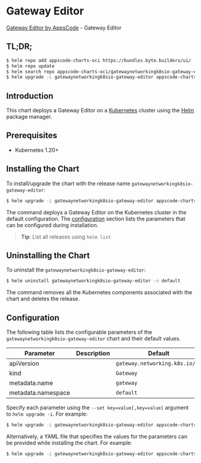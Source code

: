 # Gateway Editor

[Gateway Editor by AppsCode](https://byte.builders) - Gateway Editor

## TL;DR;

```bash
$ helm repo add appscode-charts-oci https://bundles.byte.builders/ui/
$ helm repo update
$ helm search repo appscode-charts-oci/gatewaynetworkingk8sio-gateway-editor --version=v0.4.19
$ helm upgrade -i gatewaynetworkingk8sio-gateway-editor appscode-charts-oci/gatewaynetworkingk8sio-gateway-editor -n default --create-namespace --version=v0.4.19
```

## Introduction

This chart deploys a Gateway Editor on a [Kubernetes](http://kubernetes.io) cluster using the [Helm](https://helm.sh) package manager.

## Prerequisites

- Kubernetes 1.20+

## Installing the Chart

To install/upgrade the chart with the release name `gatewaynetworkingk8sio-gateway-editor`:

```bash
$ helm upgrade -i gatewaynetworkingk8sio-gateway-editor appscode-charts-oci/gatewaynetworkingk8sio-gateway-editor -n default --create-namespace --version=v0.4.19
```

The command deploys a Gateway Editor on the Kubernetes cluster in the default configuration. The [configuration](#configuration) section lists the parameters that can be configured during installation.

> **Tip**: List all releases using `helm list`

## Uninstalling the Chart

To uninstall the `gatewaynetworkingk8sio-gateway-editor`:

```bash
$ helm uninstall gatewaynetworkingk8sio-gateway-editor -n default
```

The command removes all the Kubernetes components associated with the chart and deletes the release.

## Configuration

The following table lists the configurable parameters of the `gatewaynetworkingk8sio-gateway-editor` chart and their default values.

|     Parameter      | Description |                  Default                  |
|--------------------|-------------|-------------------------------------------|
| apiVersion         |             | <code>gateway.networking.k8s.io/v1</code> |
| kind               |             | <code>Gateway</code>                      |
| metadata.name      |             | <code>gateway</code>                      |
| metadata.namespace |             | <code>default</code>                      |


Specify each parameter using the `--set key=value[,key=value]` argument to `helm upgrade -i`. For example:

```bash
$ helm upgrade -i gatewaynetworkingk8sio-gateway-editor appscode-charts-oci/gatewaynetworkingk8sio-gateway-editor -n default --create-namespace --version=v0.4.19 --set apiVersion=gateway.networking.k8s.io/v1
```

Alternatively, a YAML file that specifies the values for the parameters can be provided while
installing the chart. For example:

```bash
$ helm upgrade -i gatewaynetworkingk8sio-gateway-editor appscode-charts-oci/gatewaynetworkingk8sio-gateway-editor -n default --create-namespace --version=v0.4.19 --values values.yaml
```
